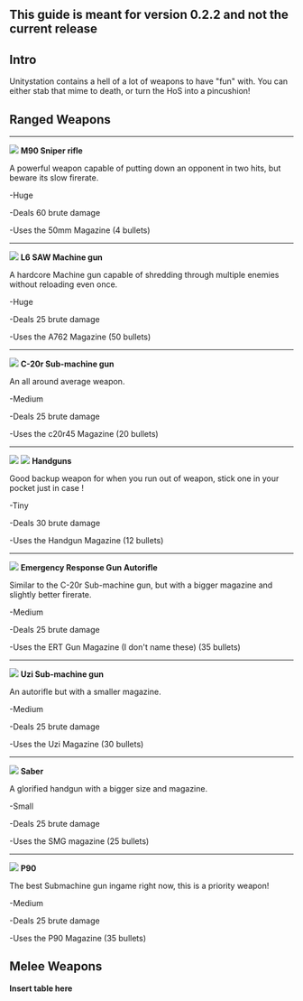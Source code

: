 ## This guide is meant for version 0.2.2 and not the current release

## Intro
Unitystation contains a hell of a lot of weapons to have "fun" with. You can either stab that mime to death, or turn the HoS into a pincushion!

## Ranged Weapons

***

 ![](https://tgstation13.org/wiki//images/8/8f/Sniper.png) **M90 Sniper rifle**

A powerful weapon capable of putting down an opponent in two hits, but beware its slow firerate.

-Huge

-Deals 60 brute damage

-Uses the 50mm Magazine (4 bullets)

***

 ![](https://tgstation13.org/wiki//images/3/3b/L6machinegun.png) **L6 SAW Machine gun**

A hardcore Machine gun capable of shredding through multiple enemies without reloading even once.

-Huge

-Deals 25 brute damage

-Uses the A762 Magazine (50 bullets)

***

 ![](https://tgstation13.org/wiki//images/4/4e/C20r.png) **C-20r Sub-machine gun**

An all around average weapon.

-Medium

-Deals 25 brute damage

-Uses the c20r45 Magazine (20 bullets)

***

 ![](https://tgstation13.org/wiki//images/2/28/Stetchkin.png) ![](https://cdn.discordapp.com/attachments/396639864214257676/401515155571212299/unknown.png) **Handguns**

Good backup weapon for when you run out of weapon, stick one in your pocket just in case !

-Tiny

-Deals 30 brute damage

-Uses the Handgun Magazine (12 bullets)

***

 ![](https://tgstation13.org/wiki//images/2/2f/Autorifle.png) **Emergency Response Gun Autorifle**

Similar to the C-20r Sub-machine gun, but with a bigger magazine and slightly better firerate.

-Medium

-Deals 25 brute damage

-Uses the ERT Gun Magazine (I don't name these) (35 bullets)

***

 ![](https://tgstation13.org/wiki//images/9/98/Uzi.png) **Uzi Sub-machine gun**

An autorifle but with a smaller magazine.

-Medium

-Deals 25 brute damage

-Uses the Uzi Magazine (30 bullets)

***

 ![](https://cdn.discordapp.com/attachments/396639864214257676/401518167697915915/unknown.png) **Saber**

A glorified handgun with a bigger size and magazine.

-Small

-Deals 25 brute damage

-Uses the SMG magazine (25 bullets)

***

 ![](https://cdn.discordapp.com/attachments/396639864214257676/401519560575942675/unknown.png) **P90**

The best Submachine gun ingame right now, this is a priority weapon!

-Medium

-Deals 25 brute damage

-Uses the P90 Magazine (35 bullets)

## Melee Weapons 

**Insert table here**
